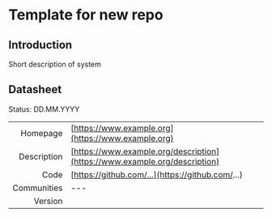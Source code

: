# Template for new repo

## Introduction
Short description of system

## Datasheet

Status: DD.MM.YYYY

|              |                                                                             |
| ------------:| :-------------------------------------------------------------------------- |
| Homepage     | [https://www.example.org](https://www.example.org)                          | 
| Description  | [https://www.example.org/description](https://www.example.org/description)  | 
| Code         | [https://github.com/...](https://github.com/...)                            | 
| Communities  | ---                                                                         |
| Version      |                                                                

